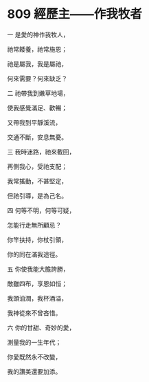 # 809 經歷主——作我牧者

一 是愛的神作我牧人，

祂常餧養，祂常施恩；

祂是屬我，我是屬祂，

何來需要？何來缺乏？

二 祂帶我到嫩草地場，

使我感覺滿足、歡暢；

又帶我到平靜溪流，

交通不斷，安息無憂。

三 我時迷路，祂來截回，

再側我心，受祂支配；

我常搖動，不甚堅定，

但祂引導，是為己名。

四 何等不明，何等可疑，

怎能行走無所顧忌？

你竿扶持，你杖引領，

你的同在滿我途徑。

五 你使我能大膽誇勝，

敵雖四布，享恩如恒；

我頭油潤，我杯酒溢，

我神從來不曾吝惜。

六 你的甘甜、奇妙的愛，

測量我的一生年代；

你愛既然永不改變，

我的讚美還要加添。

